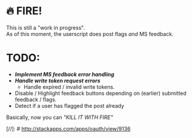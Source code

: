 # 🔥 FIRE!

This is still a "work in progress".  
As of this moment, the userscript does post flags _and_ MS feedback.

# TODO:
* ___Implement MS feedback error handling___
* ___Handle write token request errors___
  * Handle expired / invalid write tokens.
* Disable / Highlight feedback buttons depending on (earlier) submitted feedback / flags.
* Detect if a user has flagged the post already

Basically, now you can _"KILL IT WITH FIRE"_


[//]: # http://stackapps.com/apps/oauth/view/9136
